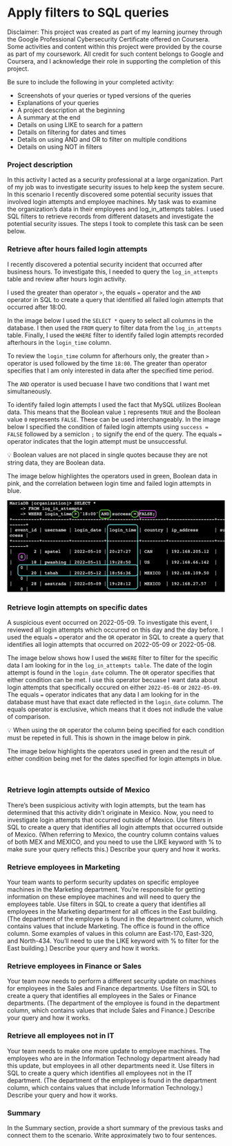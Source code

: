 # Apply filters to SQL queries

Disclaimer: This project was created as part of my learning journey through the Google Professional Cybersecurity Certificate offered on Coursera. 
Some activities and content within this project were provided by the course as part of my coursework. All credit for such content belongs to Google 
and Coursera, and I acknowledge their role in supporting the completion of this project.

Be sure to include the following in your completed activity:
- Screenshots of your queries or typed versions of the queries
- Explanations of your queries
- A project description at the beginning
- A summary at the end
- Details on using LIKE to search for a pattern
- Details on filtering for dates and times
- Details on using AND and OR to filter on multiple conditions
- Details on using NOT in filters

### Project description

In this activity I acted as a security professional at a large organization. Part of my job was to investigate security issues to help keep the system secure. 
In this scenario I recently discovered some potential security issues that involved login attempts and employee machines.
My task was to examine the organization’s data in their employees and log_in_attempts tables. 
I used SQL filters to retrieve records from different datasets and investigate the potential security issues.
The steps I took to complete this task can be seen below.

### Retrieve after hours failed login attempts
I recently discovered a potential security incident that occurred after business hours. 
To investigate this, I needed to query the `log_in_attempts` table and review after hours login activity. 

I used the greater than operator `>`, the equals `=` operator and the `AND` operator in SQL to create a query that identified all failed login attempts that occurred after 18:00.

In the image below I used the `SELECT *` query to select all columns in the database. 
I then used the `FROM` query to filter data from the `log_in_attempts` table.
Finally, I used the `WHERE` filter to identify failed login attempts recorded afterhours in the `login_time` column.

To review the `login_time` column for afterhours only, the greater than `>` operator is used followed by the time `18:00`. The greater than operator specifies that I am only interested in data after the specified time period.

The `AND` operator is used becuase I have two conditions that I want met simultaneously.

To identify failed login attempts I used the fact that MySQL utilizes Boolean data. This means that the Boolean value `1` represents `TRUE` and the Boolean value `0` represents `FALSE`. These can be used interchangeably. In the image below I specified the condition of failed login attempts using `success = FALSE` followed by a semiclon `;` to signify the end of the query. The equals `=` operator indicates that the login attempt must be unsuccessful.

💡 Boolean values are not placed in single quotes because they are not string data, they are Boolean data.

The image below highlightes the operators used in green, Boolean data in pink, and the correlation between login time and failed login attempts in blue.

<img src="https://github.com/melaniedaniel7/Apply-filters-to-SQL-queries/blob/f9e24f12755d646bf57b094d2d1e97a77d6cf6fc/Screenshot%202024-10-14%20at%2014.19.14.png" width="600" />

### Retrieve login attempts on specific dates
A suspicious event occurred on 2022-05-09. To investigate this event, I reviewed all login attempts which occurred on this day and the day before. 
I used the equals `=` operator and the `OR` operator in SQL to create a query that identifies all login attempts that occurred on 2022-05-09 or 2022-05-08.

The image below shows how I used the `WHERE` filter to filter for the specific data I am looking for in the `log_in_attempts table`. 
The date of the login attempt is found in the `login_date` column.
The `OR` operator specifies that either condition can be met. I use this operator becuase I want data about login attempts that specifically occured on either `2022-05-08` or `2022-05-09`.
The equals `=` operator indicates that any data I am looking for in the database must have that exact date reflected in the `login_date` column. The equals operator is exclusive, which means that it does not indlude the value of comparison.

💡 When using the `OR` operator the column being specified for each condition must be repeted in full. This is shown in the image below in pink.

The image below highlights the operators used in green and the result of either condition being met for the dates specified for login attempts in blue.

<img src="" width="600" />

### Retrieve login attempts outside of Mexico
There’s been suspicious activity with login attempts, but the team has determined that this activity didn't originate in Mexico. 
Now, you need to investigate login attempts that occurred outside of Mexico. 
Use filters in SQL to create a query that identifies all login attempts that occurred outside of Mexico. 
(When referring to Mexico, the country column contains values of both MEX and MEXICO, and you need to use the LIKE keyword with % to make sure your query reflects this.)
Describe your query and how it works.



### Retrieve employees in Marketing
Your team wants to perform security updates on specific employee machines in the Marketing department. 
You’re responsible for getting information on these employee machines and will need to query the employees table. 
Use filters in SQL to create a query that identifies all employees in the Marketing department for all offices in the East building.
(The department of the employee is found in the department column, which contains values that include Marketing. 
The office is found in the office column. Some examples of values in this column are East-170, East-320, and North-434. 
You’ll need to use the LIKE keyword with % to filter for the East building.)
Describe your query and how it works.



### Retrieve employees in Finance or Sales
Your team now needs to perform a different security update on machines for employees in the Sales and Finance departments. 
Use filters in SQL to create a query that identifies all employees in the Sales or Finance departments. 
(The department of the employee is found in the department column, which contains values that include Sales and Finance.)
Describe your query and how it works.



### Retrieve all employees not in IT
Your team needs to make one more update to employee machines. 
The employees who are in the Information Technology department already had this update, but employees in all other departments need it. 
Use filters in SQL to create a query which identifies all employees not in the IT department. 
(The department of the employee is found in the department column, which contains values that include Information Technology.)
Describe your query and how it works.



### Summary
In the Summary section, provide a short summary of the previous tasks and connect them to the scenario. Write approximately two to four sentences.
